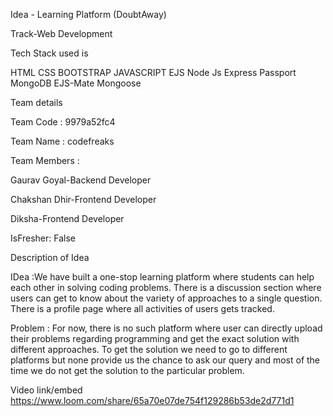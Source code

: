 Idea - Learning Platform (DoubtAway)

Track-Web Development

Tech Stack used is

HTML        CSS
BOOTSTRAP
JAVASCRIPT
EJS
Node Js
Express
Passport
MongoDB
EJS-Mate
Mongoose

Team details

Team Code : 9979a52fc4

Team Name : codefreaks

Team Members : 

Gaurav Goyal-Backend Developer

Chakshan Dhir-Frontend Developer

Diksha-Frontend Developer

IsFresher: False

Description of Idea

IDea :We have  built a one-stop learning platform where students can help each other in solving coding problems. 
There is a discussion section where users can get to know about the variety of approaches to a single question. 
There is a profile page where all activities of users gets tracked.

Problem : For now, there is no such platform where user can directly upload their problems regarding programming and get the exact
solution with different approaches. To get the solution we need to go to different platforms but none provide us the chance to 
ask our query and most of the time we do not get the solution to the particular problem.




Video link/embed
https://www.loom.com/share/65a70e07de754f129286b53de2d771d1
